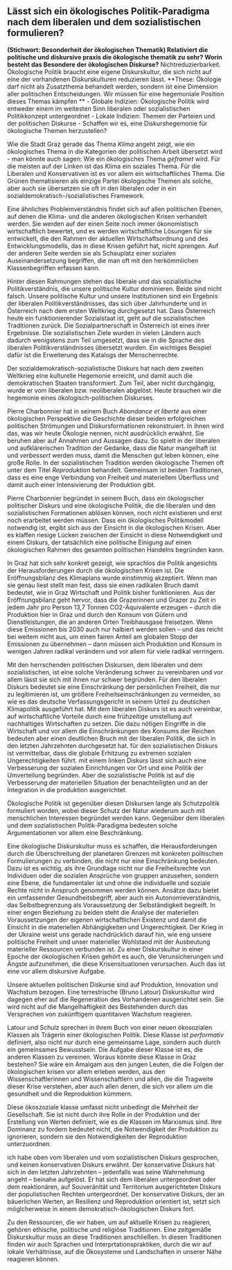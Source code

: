 

## Lässt sich ein ökologisches Politik-Paradigma nach dem liberalen und dem sozialistischen formulieren?


 **(Stichwort: Besonderheit der ökologischen Thematik) Relativiert die politische und diskursive praxis die ökologische thematik zu sehr? Worin besteht das Besondere der ökologischen Diskurse?** Nichtreduzierbarkeit. Ökologische Politik braucht eine eigene Diskurskultur, die sich nicht auf eine der vorhandenen Diskurskulturen reduzieren lässt.
 **These: Ökologie darf nicht als Zusatzthema behandelt werden, sondern ist eine Dimension aller politischen Entscheidungen. Wir müssen für eine hegemoniale Position dieses Themas kämpfen **
         - Globale Indizien: Ökologische Politik wird entweder einem im weitesten Sinn liberalen oder sozialistischen Politikkonzept untergeordnet
         - Lokale Indizien: Themen der Parteien und der politischen Diskurse
         - Schaffen wir es, eine Diskurshegemonie für ökologische Themen herzustellen?


Wie die Stadt Graz gerade das Thema *Klima* angeht zeigt, wie ein ökologisches Thema in die Kategorien der politischen Arbeit übersetzt wird - man könnte auch sagen: Wie ein ökologisches Thema *geframet* wird. Für die meisten auf der Linken ist das Klima ein soziales Thema. Für die Liberalen und Konservativen ist es vor allem ein wirtschaftliches Thema. Die Grünen thematisieren als einzige Partei ökologische Themen als solche, aber auch sie übersetzen sie oft in den liberalen oder in ein sozialdemokratisch-/sozialistisches Framework.

Eine ähnliches Problemverständnis findet sich auf allen politischen Ebenen, auf denen die Klima- und die anderen ökologischen Krisen verhandelt werden. Sie werden auf der einen Seite noch immer ökonomistisch wirtschaftlich bewertet, und es werden wirtschaftliche Lösungen für sie entwickelt, die den Rahmen der aktuellen Wirtschaftsordnung und des Entwicklungsmodells, das in diese Krisen geführt hat, nicht sprengen. Auf der anderen Seite werden sie als Schauplatz einer sozialen Auseinandersetzung begriffen, die man oft mit den herkömmlichen Klassenbegriffen erfassen kann. 

Hinter diesen Rahmungen stehen das liberale und das sozialistische Politikverständnis, die unsere politische Kultur dominieren. Beide sind nicht falsch. Unsere politische Kultur und unsere Institutionen sind ein Ergebnis der liberalen Politikverständnisses, das sich über Jahrhunderte und in Österreich nach dem ersten Weltkrieg durchgesetzt hat. Dass Österreich heute ein funktionierender Sozialstaat ist, geht auf die sozialistischen Traditionen zurück. Die Sozialpartnerschaft in Österreich ist eines ihrer Ergebnisse. Die sozialistischen Ziele wurden in vielen Ländern auch dadurch wenigstens zum Teil umgesetzt, dass sie in die Sprache des liberalen Politikverständnisses übersetzt wurden. Ein wichtiges Beispiel dafür ist die Erweiterung des Katalogs der Menschenrechte. 

Der sozialdemokratisch-sozialistische Diskurs hat nach dem zweiten Weltkrieg eine kulturelle Hegemonie erreicht, und damit auch die demokratischen Staaten transformiert. Zum Teil, aber nicht durchgängig, wurde er vom liberalen bzw. neoliberalen abgelöst. Heute brauchen wir die hegemonie eines ökologisch-politischen Diskurses.

Pierre Charbonnier hat in seinem Buch *Abondance et liberté* aus einer ökologischen Perspektive die Geschichte dieser beiden erfolgreichen politischen Strömungen und Diskursformationen rekonstruiert. In ihnen wird das, was wir heute Ökologie nennen, nicht ausdrücklich  erwähnt. Sie beruhen aber auf Annahmen und Aussagen dazu. So spielt in der liberalen und aufklärerischen Tradition der Gedanke, dass die Natur mangelhaft ist und *verbessert* werden muss, damit die Menschen gut leben können, eine große Rolle. In der sozialistischen Tradition werden ökologische Themen oft unter dem Titel *Reproduktion* behandelt. Gemeinsam ist beiden Traditionen, dass es eine enge Verbindung von Freiheit und materiellem Überfluss und damit auch einer Intensivierung der Produktion gibt. 

Pierre Charbonnier begründet in seinem Buch, dass ein ökologischer politischer Diskurs und eine ökologische Politik, die die liberalen und den sozialistischen Formationen ablösen können, noch nicht existieren und erst noch erarbeitet werden müssen. Dass ein ökologisches Politikmodell notwendig ist, ergibt sich aus der Einsicht in die ökologischen Krisen. Aber es klaffen riesige Lücken zwischen der Einsicht in diese Notwendigkeit und einem Diskurs, der tatsächlich eine politische Einigung auf einen ökologischen Rahmen des gesamten politischen Handelns begründen kann.

In Graz hat sich sehr konkret gezeigt, wie sprachlos die Politik angesichts der Herausforderungen durch die ökologischen Krisen ist. Die Eröffnungsbilanz des Klimaplans wurde einstimmig akzeptiert. Wenn man sie genau liest stellt man fest, dass sie einen radikalen Bruch damit bedeutet, wie in Graz Wirtschaft und Politik bisher funktionieren. Aus der Eröffnungsbilanz geht hervor, dass die Grazerinnen und Grazer zu Zeit in jedem Jahr pro Person 13,7 Tonnen CO2-Äquivalente erzeugen – durch die Produktion hier in Graz und durch den Konsum von Gütern und Dienstleistungen, die an anderen Orten Treibhausgase freisetzen. Wenn diese Emissionen bis 2030 auch nur halbiert werden sollen – und das reicht bei weitem nicht aus, um einen fairen Anteil am globalen Stopp der Emissionen zu übernehmen – dann müssen sich Produktion und Konsum in wenigen Jahren radikal verändern und vor allem für viele radikal verringern. 

Mit den herrschenden politischen Diskursen, dem liberalen und dem sozialistischen, ist eine solche Veränderung schwer zu vereinbaren und vor allem lässt sie sich mit ihnen nur schwer begründen. Für den liberalen Diskurs bedeutet sie eine Einschränkung der persönlichen Freiheit, die nur zu legitimieren ist, um größere Freiheitseinschränkungen zu vermeiden, so wie es das deutsche Verfassungsgericht in seinem Urteil zu deutschen Klimapolitik ausgeführt hat. Mit dem liberalen Diskurs ist es auch vereinbar, auf wirtschaftliche Vorteile durch eine frühzeitige umstellung auf nachhaltiges Wirtschaften zu setzen. Die dazu nötigen Eingriffe in die Wirtschaft und vor allem die Einschränkungen des Konsums der Reichen bedeuten aber einen deutlichen Bruch mit der liberalen Politik, die sich in den letzten Jahrzehnten durchgesetzt hat. für den sozialistischen Diskurs ist vermittelbar, dass die globale Erhitzung zu extremen sozialen Ungerechtigkeiten führt. mit einem linken Diskurs lässt sich auch eine Verbesserung der sozialen Einrichtungen vor Ort und eine Politik der Umverteilung begründen. Aber die sozialistische Politik ist auf die Verbesserung der materiellen Situation der benachteiligten und an der Integration in die produktion ausgerichtet. 

Ökologische Politik ist gegenüber diesen Diskursen lange als Schutzpolitik formuliert worden, wobei dieser Schutz der Natur wiederum auch mit menschlichen Interessen begründet werden kann. Gegenüber dem liberalen und dem sozialistischen Politik-Paradigma bedeuten solche Argumentationen vor allem eine Beschränkung. 

Eine ökologische Diskurskultur muss es schaffen, die Herausforderungen durch die Überschreitung der planetaren Grenzen mit konkreten politischen Formulierungen zu verbinden, die nicht nur eine Einschränkung bedeuten. Dazu ist es wichtig, als ihre Grundlage nicht nur die Freiheitsrechte von Individuen oder die sozialen Ansprüche von gruppen anzusehen, sondern eine Ebene, die fundamentaler ist und ohne die individuelle und soziale Rechte nicht in Anspruch genommen werden können. Ansätze dazu bietet ein umfassender Gesundheitsbegriff, aber auch ein Autonomieverständnis, das Selbstbegrenzung als Voraussetzung der Selbständigkeit begreift. In einer engen Beziehung zu beiden steht die Analyse der materiellen Voraussetzungen der eigenen wirtschaftlichen Existenz und damit die Einsicht in die materiellen Abhängigkeiten und Ungerechtigkeit. Der Krieg in der Ukraine weist uns gerade nachdrücklich darauf hin, wie eng unsere politische Freiheit und unser materieller Wohlstand mit der Ausbeutung materieller Ressourcen verbunden ist. Zu einer Diskurskultur in einer Epoche der ökologischen Krisen gehört es auch, die Verunsicherungen und Ängste aufzunehmen, die diese Krisensituationen verursachen. Auch das ist eine vor allem diskursive Aufgabe.

Unsere aktuellen politischen Diskurse sind auf Produktion, Innovation und Wachstum bezogen. Eine terrestrische (Bruno Latour) Diskurskultur wird dagegen eher auf die Regeneration des Vorhandenen ausgerichtet sein. Sie wird nicht auf die Mangelhaftigkeit des Bestehenden durch das Versprechen von zukünftigem quantitaiven Wachstum reagieren. 

Latour und Schulz sprechen in ihrem Buch von einer neuen ökosozialen Klassen als Trägerin einer ökologischen Politik. Diese Klasse ist *performativ* definiert, also nicht nur durch eine gemeinsame Lage, sondern auch durch ein gemeinsames Bewusstsein. Die Aufgabe dieser Klasse ist es, die anderen Klassen zu vereinen. Woraus könnte diese Klasse in Graz bestehen? Sie wäre ein Amalgam aus den jungen Leuten, die die Folgen der ökologischen krisen vor allem erleben werden, aus den Wissenschaftlerinnen und Wissenschaftlern und allen, die die Tragweite dieser Krise verstehen, aber auch allen denen, die sich vor allem um die gesundheit und die Reproduktion kümmern.

Diese ökoszoziale klasse umfasst nicht unbedingt die Mehrheit der Gesellschaft. Sie ist nicht durch ihre Rolle in der Produktion und der Erstellung von Werten definiert, wie es die Klassen im Marxismus sind. Ihre Dominanz zu fordern bedeutet nicht, die Notwendigkeit der Produktion zu ignorieren, sondern sie den Notwendigkeiten der Reproduktion unterzuordnen. 

ich habe oben vom liberalen und vom sozialistischen Diskurs gesprochen, und keinen konservativen Diskurs erwähnt. Der konservative Diskurs hat sich in den letzten Jahrzehnten – jedenfalls was seine Wahrnehmung angeht – beinahe aufgelöst. Er hat sich dem liberalen untergeordnet oder dem reaktionären, auf Souveränität und Territorium ausgerichteten Diskurs der populistischen Rechten untergeordnet. Der konservative Diskurs, der an bäuerlichen Werten, an Resilienz und Reproduktion orientiert ist, setzt sich möglcherweise in einem demokratisch-ökologischen Diskurs fort. 

Zu den Ressourcen, die wir haben, um auf aktuelle Krisen zu reagieren, gehören ethische, politische und religiöse Traditionen. Eine zeitgemäße Diskurskultur muss an diese Traditionen anschließen. In diesen Traditionen finden wir auch Sprachen und Interprtationspraktiken, durch die wir auf lokale Verhältnisse, auf die Ökosysteme und Landschaften in unserer Nähe reagieren können. 


